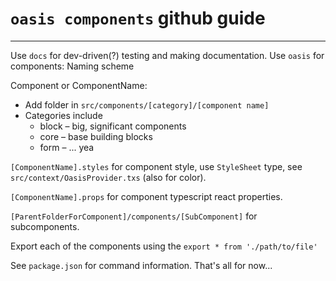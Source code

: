 # `oasis components` github guide

---

Use `docs` for dev-driven(?) testing and making documentation.
Use `oasis` for components:
Naming scheme

Component or ComponentName:
- Add folder in `src/components/[category]/[component name]`
- Categories include
    - block – big, significant components
    - core – base building blocks
    - form – ... yea

`[ComponentName].styles` for component style, use `StyleSheet` type, see `src/context/OasisProvider.txs` (also for color).

`[ComponentName].props` for component typescript react properties.

`[ParentFolderForComponent]/components/[SubComponent]` for subcomponents.

Export each of the components using the `export * from './path/to/file'`

See `package.json` for command information. That's all for now...
